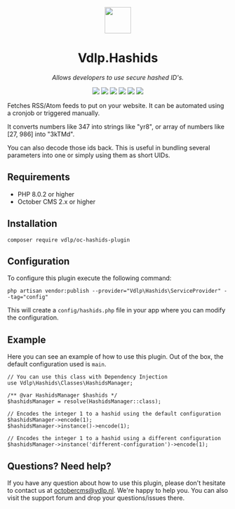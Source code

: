 <p align="center">
	<img height="60px" width="60px" src="https://plugins.vdlp.nl/octobercms/icons/Vdlp.Hashids.svg">
	<h1 align="center">Vdlp.Hashids</h1>
</p>

<p align="center">
	<em>Allows developers to use secure hashed ID's.</em>
</p>

<p align="center">
	<img src="https://badgen.net/packagist/php/vdlp/oc-hashids-plugin">
	<img src="https://badgen.net/packagist/license/vdlp/oc-hashids-plugin">
	<img src="https://badgen.net/packagist/v/vdlp/oc-hashids-plugin/latest">
	<img src="https://badgen.net/badge/cms/October%20CMS">
	<img src="https://badgen.net/badge/type/plugin">
	<img src="https://plugins.vdlp.nl/octobercms/badge/installations.php?plugin=vdlp-hashids">
</p>

Fetches RSS/Atom feeds to put on your website. It can be automated using a cronjob or triggered manually.

It converts numbers like 347 into strings like "yr8", or array of numbers like [27, 986] into "3kTMd".

You can also decode those ids back. This is useful in bundling several parameters into one or simply using them as short UIDs.

## Requirements

* PHP 8.0.2 or higher
* October CMS 2.x or higher

## Installation

```
composer require vdlp/oc-hashids-plugin
```

## Configuration

To configure this plugin execute the following command:

```
php artisan vendor:publish --provider="Vdlp\Hashids\ServiceProvider" --tag="config"
```

This will create a `config/hashids.php` file in your app where you can modify the configuration.

## Example

Here you can see an example of how to use this plugin. Out of the box, the default configuration used is `main`.

```
// You can use this class with Dependency Injection
use Vdlp\Hashids\Classes\HashidsManager;

/** @var HashidsManager $hashids */
$hashidsManager = resolve(HashidsManager::class);

// Encodes the integer 1 to a hashid using the default configuration
$hashidsManager->encode(1);
$hashidsManager->instance()->encode(1);

// Encodes the integer 1 to a hashid using a different configuration
$hashidsManager->instance('different-configuration')->encode(1);
```

## Questions? Need help?

If you have any question about how to use this plugin, please don't hesitate to contact us at octobercms@vdlp.nl. We're happy to help you. You can also visit the support forum and drop your questions/issues there.
